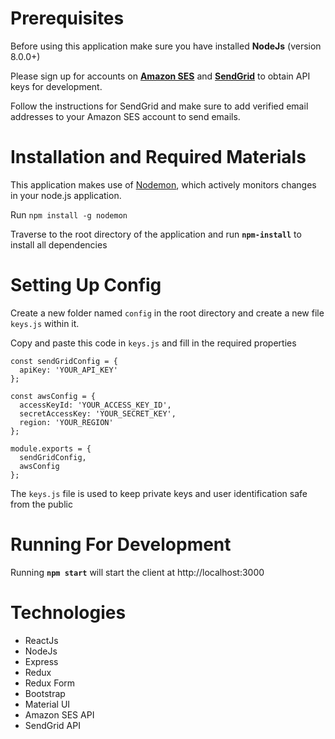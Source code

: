# Prerequisites
Before using this application make sure you have installed **NodeJs** (version 8.0.0+)

Please sign up for accounts on **[Amazon SES](https://docs.aws.amazon.com/ses/latest/APIReference/Welcome.html)** and **[SendGrid](https://sendgrid.com/)** to obtain API keys for development.

Follow the instructions for SendGrid and make sure to add verified email addresses to your Amazon SES account to send emails.



# Installation and Required Materials
This application makes use of [Nodemon](https://github.com/remy/nodemon), which actively monitors changes in your node.js application.

Run `npm install -g nodemon`

Traverse to the root directory of the application and run **`npm-install`** to install all dependencies

# Setting Up Config
Create a new folder named `config` in the root directory and create a new file `keys.js` within it.

Copy and paste this code in `keys.js` and fill in the required properties

```
const sendGridConfig = {
  apiKey: 'YOUR_API_KEY'
};

const awsConfig = {
  accessKeyId: 'YOUR_ACCESS_KEY_ID',
  secretAccessKey: 'YOUR_SECRET_KEY',
  region: 'YOUR_REGION'
};

module.exports = {
  sendGridConfig,
  awsConfig
};
```

The `keys.js` file is used to keep private keys and user identification safe from the public


# Running For Development
Running **`npm start`** will start the client at http://localhost:3000

# Technologies
* ReactJs
* NodeJs
* Express
* Redux
* Redux Form
* Bootstrap
* Material UI
* Amazon SES API
* SendGrid API
